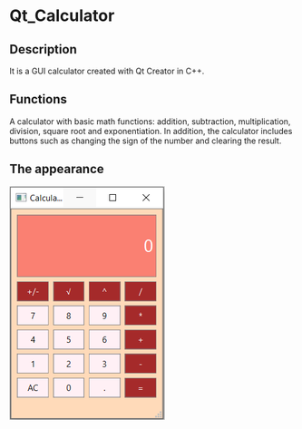 # Qt_Calculator 

## Description
It is a GUI calculator created with Qt Creator in C++.

## Functions
A calculator with basic math functions: addition, subtraction, multiplication, division, square root and exponentiation. In addition, the calculator includes buttons such as changing the sign of the number and clearing the result.

## The appearance
![calc](https://github.com/OlaKr/Qt_Calculator/blob/main/images/Calculator.PNG)
